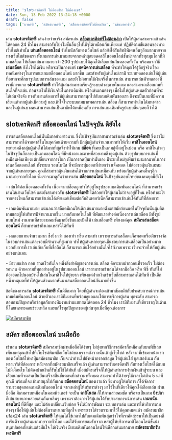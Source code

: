 ```yaml
---
title: 'slotเครดิตฟรี ไม่ต้องฝาก ไม่ต้องแชร์'
date: Sun, 13 Feb 2022 13:24:18 +0000
draft: false
tags: ['บาคาร่า', 'สมัครบาคาร่า', 'สล็อตเครดิตฟรีไม่ต้องฝาก', 'เล่นบาคาร่า']
---
```


เล่น **slotเครดิตฟรี** เล่นง่ายจ่ายจริง สมัครเล่น [**สล็อตเครดิตฟรีไม่ต้องฝาก**](/สล็อตเครดิตฟรีไม่ต้องฝ/) เปิดให้ผู้เล่นสามารถเข้าเล่นได้ตลอด 24 ชั่วโมง สามารถรับโปรโมชั่นอื่นๆไปใช้ๆได้เหมือนกันเพียงแค่ ปฏิบัติตามขั้นตอนของทางเว็บไซต์เท่านั้น **เล่นสล็อตออนไลน์** รับโบนัสกับทางเว็บไซต์ แล้วยังได้รับสิทธิพิเศษอื่นๆอีกมากมายจากทางเว็บไซต์ของเรา ทั้งเกมการเล่นมากมายจากเหล่าสุดยอดคาสิโนออนไลน์ชั้นนำจากทั่วทุกมุมโลกที่มี เกมสล็อต ให้เลือกเล่นมากมายกว่า 200 รูปปแบบให้คุณได้เลือกเล่นกันตลอดทั้งวัน พร้อมแจกวิธี **เล่นสล็อต** ยังไงให้ได้เงิน หรือจะเป็นการแชร์ **เทคนิคการเล่นสล็อต** ที่จะทำให้คุณได้รู้ลึกรู้จริงเรื่องเทคนิคต่างๆในการชนะเกมสล็อตออนไลน์ มากขึ้น และสำหรับผู้เล่นใหม่เรามี ระบบทดลองเล่นให้ผู้เล่นที่อยากจะศึกษารูปแบบการเล่นของเกม และยังไม่อยากใช้เงินจริงในการเล่น สามารถเล่นตัวทดลองที่เรามีการแจก **slotเครดิตฟรี** ทำให้ผู้เล่นสามารถเรียนรู้ระบบต่างๆภายในเกม และสามารถเลือกเกมที่สนใจที่จะเล่น ก่อนจะเริ่มใช้เงินจริงในการเดิมพัน หรือเล่นเกมต่างๆ เพื่อไม่ให้ผู้เล่นหมดตัวก่อนที่จะได้เล่นจริงจัง ทางทีมงานต้องการให้ผู้เล่นสามารถสนุกไปกับเกมเดิมพันของเรา ถึงจะเป็นเกมที่มีความเสี่ยงแต่หากผู้เล่นมีความรู้ และเข้าใจในระบบเกมมากพอการเล่น สล็อต ก็สามารถทำเงินได้มหาศาลและในผู้เล่นบางคนสามารถเล่นเป็นอาชีพได้เหมือนกับ การเล่นเกมเดิมพันรูปแบบอื่นๆเลยก็ว่าได้

**slotเครดิตฟรี สล็อตออนไลน์ ในปัจจุบัน ดียังไง**
-------------------------------------------------

การเล่นสล็อตออนไลน์นั้นมีมาอย่างยาวนาน ซึ่งในปัจจุบันเราสามารถเข้าเล่น **slotเครดิตฟรี** ซึ่งเราไม่สามารถหาได้จากคาสิโนในยุคก่อนด้วยความที่ มีกลุ่มผู้เล่นจำนวนมากทำให้เว็บ **คาสิโนออนไลน์** พยายามดึงกลุ่มผู้เล่นให้ได้มากที่สุดจึงทำให้เกม **สล็อต** ที่เคยเป็นเกมตู้ตั้งอยู่ในบ่อน หรือ คาสิโนต่างๆ ในปัจจุบันก็กลายเป็นเกมออนไลน์ ที่มีหน้าตาและภาพที่สวยงามดึงดูดผู้เล่น ด้วยรูปแบบการเล่นที่เหมือนเดิมเพียงแต่เปลี่ยนจากการโยก เป็นการกดปุ่มเท่านั้นเอง มีระบบใหม่ๆเพิ่มเข้ามามากมายในการเล่นสล็อตออนไลน์ ทั้งระบบ รอบโบนัส ที่จะมีการสุ่มออกที่ง่ายกว่า แจ็คพอต ไม่ต้องรอลุ้นเงินสะสมจากผู้เล่นหลายๆคน คุณก็สามารถลุ้นเงินแสนได้จากการเล่นเหมือนกับ พร้อมกับผู้เล่นคนอื่นๆอีกมากมายจากทั่วโลก ซึ่งเราจะมาดูกันว่าการเล่น **สล็อตออนไลน์** ในปัจจุบันตอบโจทย์ของคนยุคนี้ยังไง

\- เล่นได้ต่อเนื่องตลอดทั้งวัน เนื่องจากสล็อตถูกทำให้อยู่ในรูปของเกมเดิมพันออนไลน์ ที่สามารถเข้าเล่นได้ผ่านเว็บไซต์ และยังสามารถรับ **slotเครดิตฟรี** ได้ด้วยทำให้ผู้เล่นไม่ว่าจะอยู่ที่ไหน หรือทำอะไรจากตรงไหนก็สามารถเข้าเล่นได้เพียงแค่เชื่อมต่อกับอินเตอร์เน็ตก็สามารถเข้าเล่นได้ทันทีที่ต้องการ

\- เกมเดิมพันมากมาย แน่นอนว่าสล็อตมีเกมให้เลิกเล่นมากมายตั้งแต่สมัยก่อนแต่ในปัจจุบันนั้นผู้ผลิตเกมและผู้ให้บริการมีจำนวนมากขึ้น บวกกับเทคโนโลยี ที่พัฒนาอย่างต่อเนื่องการเล่นสล็อต มีทั้งรูปแบบใหม่ งานภาพที่สวยงามคมชัดมากยิ่งขึ้นและเปิดให้ เล่นสล็อตฟรี เพียงแค่คุณ **สมัครเล่นสล็อตออนไลน์** ก็สามารถเข้าถึงเกมเหล่านี้ได้ทันที

\- ผลตอบแทนจำนวนมาก ซึ่งยิ่งกว่า สองเท่า หรือ สามเท่า เพราะการเล่นสล็อตแจ็คพอตหรือเงินรางวัลในรอบการเล่นแต่ละรอบมีจำนวนที่สูงมาก ทำให้ผู้เล่นหลายๆคนชื่นชอบการเล่นสล็อตเป็นอย่างมาก บวกกับการที่เราเล่นกับเว็บที่เชื่อถือได้ ก็สามารถเล่นได้อย่างมั่นใจไร้กังวลเพราะ เว็บจะจ่ายให้กับผู้เล่นอย่างแน่นอน

\- มีระบบฝาก ถอน รวดเร็วทันใจ หนึ่งสิ่งสำคัญของการเล่น สล็อต คือระบบฝากถอนที่รวดเร็ว ไม่ต้องรอนาน ด้วยความที่ทุกอย่างอยู่ในรูปแบบออนไลน์ เราสามารถเข้าเล่นได้จากมือถือ หรือ พีซี ทันทีไม่ต้องออกไปนอกบ้านไปเล่นในคาสิโนให้ยุ่งยาก เพียงแค่ฝากเงินเข้าเว็บก็สามารถเล่นได้ทันที เป็นอีกหนึ่งเหตุผลที่ทำให้ผู้คนส่วนมากหันมาเล่นสล็อตออนไลน์กันมากยิงขึ้น

ข้อดีของการเล่น **slotเครดิตฟรี** นั้นมีอีกมาก โดยที่ผู้เล่นจะต้องเข้ามาสัมผผัสกับประสบการณ์การเล่นเกมเดิมพันออนไลน์ ด้วยตัวเองเรามีทีมงานที่พร้อมดูแลและให้การบริการผู้เล่น ทุกระดับ สามารถสอบถามปัญหาหรือข้อมูลกับทางทีมงานผ่านแชทสดได้ตลอด 24 ชั่วโมง เรามีทีมงานที่เชี่ยวชาญในด้านนี้โดยเฉพาะคอยช่วยเหลือ และแก้ไขทุกปัญหาของผู้เล่นทุกเมื่อที่คุณต้องการ

[![สมัครสมาชิก](register-button.png)](https://member.ufarec.com/register/?s=avfreex24;lang=th)

**สมัคร สล็อตออนไลน์ บนมือถือ**
-------------------------------

เข้าเล่น **slotเครดิตฟรี** สมัครสมาชิกผ่านมือถือได้ง่ายๆ ไม่ยุ่งยากวิธีการสมัครก็เหมือนกับบนพีซีเลย เพียงแค่คุณเข้าไปที่เว็บไซต์พิมพ์ชื่อเว็บไซต์ของเรา หลังจากนั้นเข้าสู่เว็บไซต์ หลังจากที่เข้ามาหน้าแรกของเว็บไซต์ให้หาปุ่มสมัครสมาชิก เว็บจะนำท่านไปยังหน้ากรอกข้อมูล ให้ผู้เล่นใส่ ยูสเซอร์เนม กับ พาสเวริด์ที่ต้องการ หลังจากที่สมัครสมาชิกเสร็จแล้ว ผู้เล่นสามารถรับเครดิตฟรี กับทางเว็บไซต์ได้แบบไม่มีเงื่อนไข ไม่ต้องฝากเงินก็รับไปใช้ได้ทันที เมื่อสมัครเสร็จก็ให้ผู้เล่นทำการฝากเงินเข้าสู่ระบบ และเสือกเกมที่จะเล่นเป็นอันเสร็จสสิ้นขั้นตอนที่กล่าวมาทั้งหมด สามารถทำได้ง่ายๆใช้เวลาไม่เกิน 5 นาที คุณก็ พร้อมที่จะเข้ามาสนุกไปกับเกม **สล็อตออนไลน์** ของเราแล้ว ซึ่งทางผู้ให้บริการ ก็ได้จัดการรวบรวมสุดยอดเกมเดิมพันออนไลน์ จากเหล่าผู้ให้บริการต่างๆ มาไว้ในที่เดียวให้คุณได้เลือกเล่น ผ่านมือถือ มีเกมครบเหมือนในคอมพิวเตอร์ จะเป็น **คาสิโนสด** ก็ให้ภาพสวยคมชัด หรือจะเป็นเกม **ยิงปลา** ก็เล่นสบายภาพสวยเล่นกันเพลินๆ เพราะเราต้องการให้ผู้เล่นได้รับประสบการณ์การเล่น **เกมพนันออนไลน์** ที่ดีที่สุด และไม่ต้องเปลี่ยนเว็บบ่อย จึงได้มีการพัฒนา ระบบการเล่น และการให้บริการเกมต่างๆ เพื่อให้ผู้เล่นไม่ต้องดิ้นรนหาเกมที่ถูกใจ เพราะเราได้รวบรวมมาไว้ให้คุณหมดแล้ว สมัครสมาชิก ufax24 เล่น **slotเครดิตฟรี** ให้คุณได้ใช้เวลาไปกับเดมเดิมพันสุดเร้าใจที่เราคัดสรรมาให้เป็นอย่างดี การันตีจากผู้เล่นมากมายจากทั่วโลก และได้รับการยอมรับจากเหล่าผู้ให้บริการคาสิโออนไลน์ชั้นนำ สนุกปลอดภัยเล่นแล้วมั่นใจ ได้เงินจริง มีเกมเดิมพันออนไลน์ให้เลือกเล่นมากมาย **สมัครสมาชิกรับเครดิตฟรี**
